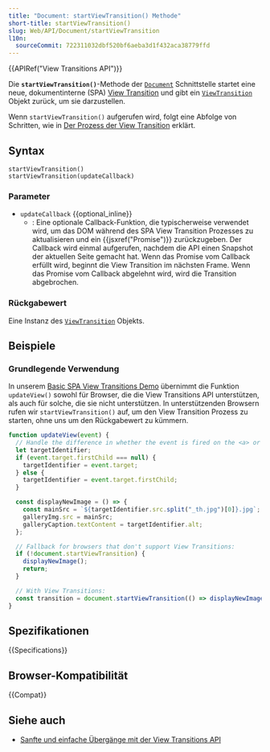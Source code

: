 ```yaml
---
title: "Document: startViewTransition() Methode"
short-title: startViewTransition()
slug: Web/API/Document/startViewTransition
l10n:
  sourceCommit: 722311032dbf520bf6aeba3d1f432aca38779ffd
---
```


{{APIRef("View Transitions API")}}

Die **`startViewTransition()`**-Methode der [`Document`](/de/docs/Web/API/Document) Schnittstelle startet eine neue, dokumentinterne (SPA) [View Transition](/de/docs/Web/API/View_Transitions_API) und gibt ein [`ViewTransition`](/de/docs/Web/API/ViewTransition) Objekt zurück, um sie darzustellen.

Wenn `startViewTransition()` aufgerufen wird, folgt eine Abfolge von Schritten, wie in [Der Prozess der View Transition](/de/docs/Web/API/View_Transitions_API/Using#the_view_transition_process) erklärt.

## Syntax

```js-nolint
startViewTransition()
startViewTransition(updateCallback)
```

### Parameter

- `updateCallback` {{optional_inline}}
  - : Eine optionale Callback-Funktion, die typischerweise verwendet wird, um das DOM während des SPA View Transition Prozesses zu aktualisieren und ein {{jsxref("Promise")}} zurückzugeben. Der Callback wird einmal aufgerufen, nachdem die API einen Snapshot der aktuellen Seite gemacht hat. Wenn das Promise vom Callback erfüllt wird, beginnt die View Transition im nächsten Frame. Wenn das Promise vom Callback abgelehnt wird, wird die Transition abgebrochen.

### Rückgabewert

Eine Instanz des [`ViewTransition`](/de/docs/Web/API/ViewTransition) Objekts.

## Beispiele

### Grundlegende Verwendung

In unserem [Basic SPA View Transitions Demo](https://mdn.github.io/dom-examples/view-transitions/spa/) übernimmt die Funktion `updateView()` sowohl für Browser, die die View Transitions API unterstützen, als auch für solche, die sie nicht unterstützen. In unterstützenden Browsern rufen wir `startViewTransition()` auf, um den View Transition Prozess zu starten, ohne uns um den Rückgabewert zu kümmern.

```js
function updateView(event) {
  // Handle the difference in whether the event is fired on the <a> or the <img>
  let targetIdentifier;
  if (event.target.firstChild === null) {
    targetIdentifier = event.target;
  } else {
    targetIdentifier = event.target.firstChild;
  }

  const displayNewImage = () => {
    const mainSrc = `${targetIdentifier.src.split("_th.jpg")[0]}.jpg`;
    galleryImg.src = mainSrc;
    galleryCaption.textContent = targetIdentifier.alt;
  };

  // Fallback for browsers that don't support View Transitions:
  if (!document.startViewTransition) {
    displayNewImage();
    return;
  }

  // With View Transitions:
  const transition = document.startViewTransition(() => displayNewImage());
}
```

## Spezifikationen

{{Specifications}}

## Browser-Kompatibilität

{{Compat}}

## Siehe auch

- [Sanfte und einfache Übergänge mit der View Transitions API](https://developer.chrome.com/docs/web-platform/view-transitions/)
